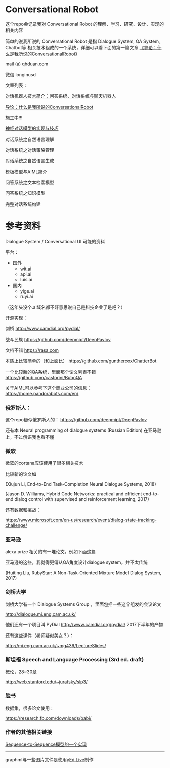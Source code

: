 
# Conversational Robot

这个repo会记录我对 Conversational Robot 的理解、学习、研究、设计、实现的相关内容

简单的说我所说的 Conversational Robot 是指 Dialogue System, QA System, Chatbot等
相关技术组成的一个系统，详细可以看下面的第一篇文章
[《导论：什么是我所说的ConversationalRobot》](/什么是我所说的ConversationalRobot)

mail (a) qhduan.com

微信 longinusd

文章列表：

[对话机器人技术简介：问答系统、对话系统与聊天机器人](/对话机器人技术简介：问答系统、对话系统与聊天机器人)

[导论：什么是我所说的ConversationalRobot](/什么是我所说的ConversationalRobot)

施工中!!!

[神经对话模型的实现与技巧](/神经对话模型的实现与技巧)

对话系统之自然语言理解

对话系统之对话策略管理

对话系统之自然语言生成

模板模型与AIML简介

问答系统之文本检索模型

问答系统之知识模型

完整对话系统构建

# 参考资料

Dialogue System / Conversational UI 可能的资料

平台：

- 国外
    - wit.ai
    - api.ai
    - luis.ai
- 国内
    - yige.ai
    - ruyi.ai

（这年头没个.ai域名都不好意思说自己是科技企业了是吧？）

开源实现：

剑桥 http://www.camdial.org/pydial/

战斗民族 https://github.com/deepmipt/DeepPavlov

文档不错 https://rasa.com

本质上比较简单的（和上面比） https://github.com/gunthercox/ChatterBot

一个比较新的QA系统，里面那个论文列表不错 https://github.com/castorini/BuboQA

关于AIML可以参考下这个商业公司的信息：
https://home.pandorabots.com/en/

### 俄罗斯人：

这个repo疑似俄罗斯人的： https://github.com/deepmipt/DeepPavlov

还有本 Neural programming of dialogue systems (Russian Edition) 在亚马逊上，不过俄语我也看不懂

### 微软

微软的cortana应该使用了很多相关技术

比较新的论文如

(Xiujun Li, End-to-End Task-Completion Neural Dialogue Systems, 2018)

(Jason D. Williams, Hybrid Code Networks: practical and efficient end-to-end dialog control
with supervised and reinforcement learning, 2017)

还有数据和挑战：

https://www.microsoft.com/en-us/research/event/dialog-state-tracking-challenge/

### 亚马逊

alexa prize 相关的有一堆论文，例如下面这篇

亚马逊的这些，我觉得更偏从QA角度设计dialogue system，并不太传统

(Huiting Liu, RubyStar: A Non-Task-Oriented Mixture Model Dialog System, 2017)

### 剑桥大学

剑桥大学有一个 Dialogue Systems Group ，里面包括一些这个组发的会议论文

http://dialogue.mi.eng.cam.ac.uk/

他们还有一个项目叫 PyDial http://www.camdial.org/pydial/  2017下半年的产物

还有这些课件（老师疑似美女？）：

http://mi.eng.cam.ac.uk/~mg436/LectureSlides/

### 斯坦福 Speech and Language Processing (3rd ed. draft)

概论，28~30章

http://web.stanford.edu/~jurafsky/slp3/

### 脸书

数据集，很多论文使用：

https://research.fb.com/downloads/babi/

### 作者的其他相关链接

[Sequence-to-Sequence模型的一个实现](https://github.com/qhduan/just_another_seq2seq)


---

graphml与一些图片文件是使用[yEd Live](https://www.yworks.com/yed-live/)制作
